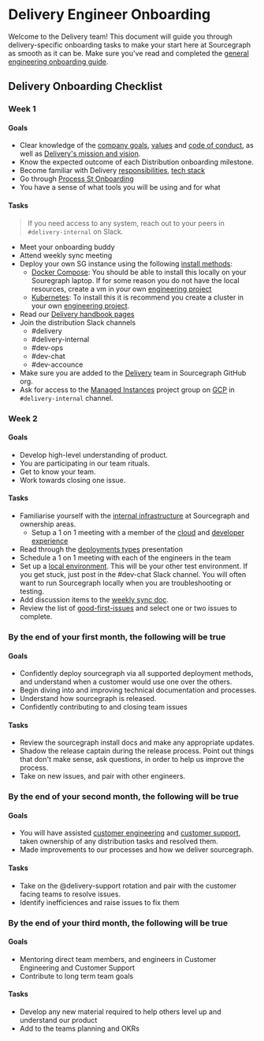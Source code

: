 # Delivery Engineer Onboarding

Welcome to the Delivery team! This document will guide you through delivery-specific onboarding tasks to make your start here at Sourcegraph as smooth as it can be. Make sure you've read and completed the [general engineering onboarding guide](../../onboarding/index.md).

## Delivery Onboarding Checklist

### Week 1

#### Goals

- Clear knowledge of the [company goals](../../../../../strategy-goals/goals/index.md), [values](../../../../../company-info-and-process/values/index.md) and [code of conduct](../../../../../company-info-and-process/communication/code_of_conduct.md), as well as [Delivery's mission and vision](./index.md).
- Know the expected outcome of each Distribution onboarding milestone.
- Become familiar with Delivery [responsibilities](index.md#Responsibilities), [tech stack](index.md#tech-stack)
- Go through [Process St Onboarding](https://app.process.st/reports/)
- You have a sense of what tools you will be using and for what

#### Tasks

> If you need access to any system, reach out to your peers in `#delivery-internal` on Slack.

- Meet your onboarding buddy
- Attend weekly sync meeting
- Deploy your own SG instance using the following [install methods](https://docs.sourcegraph.com/admin/install):
  - [Docker Compose](https://docs.sourcegraph.com/admin/install/docker-compose): You should be able to install this locally on your Souregraph laptop. If for some reason you do not have the local resources, create a vm in your own [engineering project](../../tools/infrastructure/gcp.md#engineering-projects)
  - [Kubernetes](https://docs.sourcegraph.com/admin/install/kubernetes): To install this it is recommend you create a cluster in your own [engineering project](../../tools/infrastructure/gcp.md#engineering-projects).
- Read our [Delivery handbook pages](index.md)
- Join the distribution Slack channels
  - #delivery
  - #delivery-internal
  - #dev-ops
  - #dev-chat
  - #dev-accounce
- Make sure you are added to the [Delivery](https://github.com/orgs/sourcegraph/teams/delivery) team in Sourcegraph GitHub org.
- Ask for access to the [Managed Instances](https://console.cloud.google.com/projectselector2/home/dashboard?folder=206339056180&orgonly=true&supportedpurview=project) project group on [GCP] in `#delivery-internal` channel.

### Week 2

#### Goals

- Develop high-level understanding of product.
- You are participating in our team rituals.
- Get to know your team.
- Work towards closing one issue.

#### Tasks

- Familiarise yourself with the [internal infrastructure](../../tools/index.md) at Sourcegraph and ownership areas.
  - Setup a 1 on 1 meeting with a member of the [cloud](../../cloud/devops/index.md#members) and [developer experience](../../enablement/dev-experience/index.md#members)
- Read through the [deployments types](https://docs.google.com/presentation/d/1u4mbXjubQqV-6WFbuS7Q1b_X6BVh-_GWzzFQMcrAzLw/edit#slide=id.p) presentation
- Schedule a 1 on 1 meeting with each of the engineers in the team
- Set up a [local environment](https://docs.sourcegraph.com/dev/getting-started). This will be your other test environment. If you get stuck, just post in the #dev-chat Slack channel. You will often want to run Sourcegraph locally when you are troubleshooting or testing.
- Add discussion items to the [weekly sync doc](https://docs.google.com/document/d/1otP6F8qfm2yNOW1hjTszkkuiYF1MGp31s5ATeA76ij4/edit?usp=sharing).
- Review the list of [good-first-issues](https://github.com/sourcegraph/sourcegraph/issues?q=is%3Aopen+is%3Aissue+label%3A%22good+first+issue%22+label%3Ateam%2Fdistribution) and select one or two issues to complete.

### By the end of your first month, the following will be true

#### Goals

- Confidently deploy sourcegraph via all supported deployment methods, and understand when a customer would use one over the others.
- Begin diving into and improving technical documentation and processes.
- Understand how sourcegraph is released.
- Confidently contributing to and closing team issues

#### Tasks

- Review the sourcegraph install docs and make any appropriate updates.
- Shadow the release captain during the release process. Point out things that don't make sense, ask questions, in order to help us improve the process.
- Take on new issues, and pair with other engineers.

### By the end of your second month, the following will be true

#### Goals

- You will have assisted [customer engineering](../../../../ce/index.md) and [customer support](../../../../support/index.md), taken ownership of any distribution tasks and resolved them.
- Made improvements to our processes and how we deliver sourcegraph.

#### Tasks

- Take on the @delivery-support rotation and pair with the customer facing teams to resolve issues.
- Identify inefficiences and raise issues to fix them

### By the end of your third month, the following will be true

#### Goals

- Mentoring direct team members, and engineers in Customer Engineering and Customer Support
- Contribute to long term team goals

#### Tasks

- Develop any new material required to help others level up and understand our product
- Add to the teams planning and OKRs

[GCP]: https://console.cloud.google.com